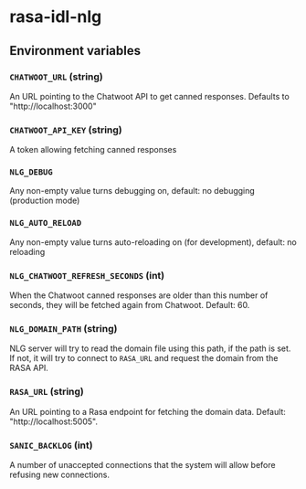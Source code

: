 # rasa-idl-nlg

## Environment variables

### `CHATWOOT_URL` (string)
  
  An URL pointing to the Chatwoot API to get canned responses. Defaults to "http://localhost:3000"

### `CHATWOOT_API_KEY` (string)

  A token allowing fetching canned responses

### `NLG_DEBUG`

  Any non-empty value turns debugging on, default: no debugging (production mode)

### `NLG_AUTO_RELOAD`
  
  Any non-empty value turns auto-reloading on (for development), default: no reloading

### `NLG_CHATWOOT_REFRESH_SECONDS` (int)
  
  When the Chatwoot canned responses are older than this number of seconds, they will be fetched again from Chatwoot. Default: 60.

### `NLG_DOMAIN_PATH` (string)
  
  NLG server will try to read the domain file using this path, if the path is set. If not, it will try to connect to `RASA_URL` and request the domain from the RASA API.

### `RASA_URL` (string)

  An URL pointing to a Rasa endpoint for fetching the domain data. Default: "http://localhost:5005".

### `SANIC_BACKLOG` (int)
  
  A number of unaccepted connections that the system will allow before refusing new connections.
